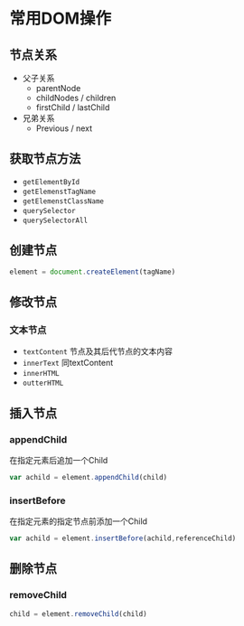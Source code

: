 # 常用DOM操作

## 节点关系

* 父子关系
  * parentNode
  * childNodes / children
  * firstChild / lastChild
* 兄弟关系
  * Previous / next

## 获取节点方法

* `getElementById`
* `getElemenstTagName`
* `getElemenstClassName`
* `querySelector`
* `querySelectorAll`

## 创建节点

```javascript
element = document.createElement(tagName)
```

## 修改节点

### 文本节点

* `textContent` 节点及其后代节点的文本内容
* `innerText` 同textContent
* `innerHTML`
* `outterHTML`

## 插入节点

### appendChild

在指定元素后追加一个Child

```javascript
var achild = element.appendChild(child)
```

### insertBefore

在指定元素的指定节点前添加一个Child

```javascript
var achild = element.insertBefore(achild,referenceChild)
```

## 删除节点

### removeChild

```javascript
child = element.removeChild(child)
```

